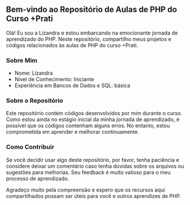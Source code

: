 ## Bem-vindo ao Repositório de Aulas de PHP do Curso +Prati

Olá! Eu sou a Lizandra e estou embarcando na emocionante jornada de aprendizado do PHP. Neste repositório, compartilho meus projetos e códigos relacionados às aulas de PHP do curso +Prati.

### Sobre Mim
- Nome: Lizandra
- Nível de Conhecimento: Iniciante
- Experiência em Bancos de Dados e SQL: básica

### Sobre o Repositório
Este repositório contém códigos desenvolvidos por mim durante o curso. Como estou ainda no estágio inicial da minha jornada de aprendizado, é possível que os códigos contenham alguns erros. No entanto, estou comprometida em aprender e melhorar continuamente.

### Como Contribuir
Se você decidir usar algo deste repositório, por favor, tenha paciência e considere deixar um comentário caso tenha dúvidas sobre os arquivos ou sugestões para melhorias. Seu feedback é muito valioso para o meu processo de aprendizado.

Agradeço muito pela compreensão e espero que os recursos aqui compartilhados possam ser úteis para você e outros aprendizes de PHP.
